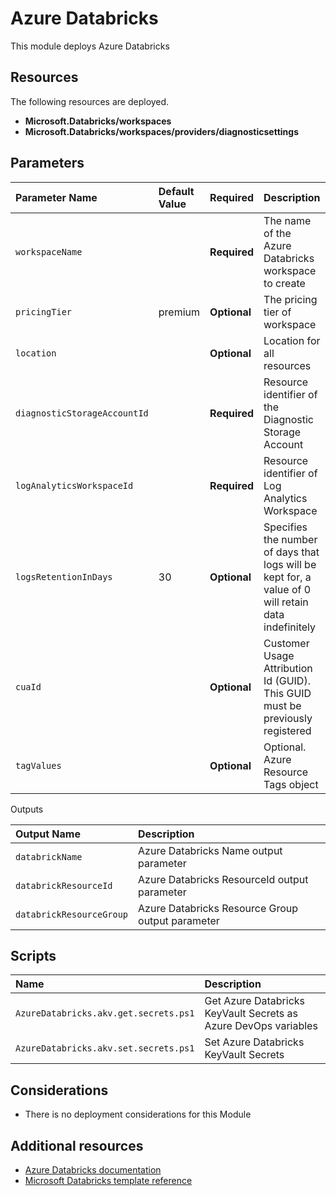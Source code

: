 # Azure Databricks

This module deploys Azure Databricks

## Resources

The following resources are deployed.

+ **Microsoft.Databricks/workspaces**
+ **Microsoft.Databricks/workspaces/providers/diagnosticsettings**

## Parameters

| Parameter Name | Default Value | Required | Description |
| :-             | :-            | :-       |:-           |
| `workspaceName` || **Required** | The name of the Azure Databricks workspace to create
| `pricingTier` | premium | **Optional** | The pricing tier of workspace
| `location` || **Optional** | Location for all resources
| `diagnosticStorageAccountId` || **Required** | Resource identifier of the Diagnostic Storage Account
| `logAnalyticsWorkspaceId` || **Required** | Resource identifier of Log Analytics Workspace
| `logsRetentionInDays` | 30 | **Optional** | Specifies the number of days that logs will be kept for, a value of 0 will retain data indefinitely
| `cuaId` || **Optional** | Customer Usage Attribution Id (GUID). This GUID must be previously registered
| `tagValues` || **Optional** | Optional. Azure Resource Tags object

 Outputs

| Output Name | Description |
| :-          | :-          |
| `databrickName` |  Azure Databricks Name output parameter
| `databrickResourceId` | Azure Databricks ResourceId output parameter
| `databrickResourceGroup` | Azure Databricks Resource Group output parameter

## Scripts

| Name | Description |
| :-   | :-          |
| `AzureDatabricks.akv.get.secrets.ps1` | Get Azure Databricks KeyVault Secrets as Azure DevOps variables
| `AzureDatabricks.akv.set.secrets.ps1` | Set Azure Databricks KeyVault Secrets

## Considerations

+ There is no deployment considerations for this Module

## Additional resources

+ [Azure Databricks documentation](https://docs.microsoft.com/en-us/azure/azure-databricks/)
+ [Microsoft Databricks template reference](https://docs.microsoft.com/en-us/azure/templates/microsoft.databricks/allversions)
